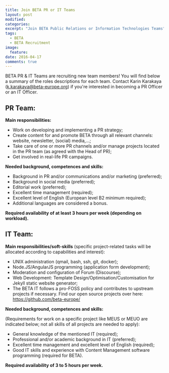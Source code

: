 ```yaml
---
title: Join BETA PR or IT Teams
layout: post
modified:
categories:
excerpt: "Join BETA Public Relations or Information Technologies Teams"
tags: 
  - BETA
  - BETA Recruitment
image:
  feature: 
date: 2016-04-17
comments: true
---
```


BETA PR & IT Teams are recruiting new team members! You will find below a summary of the roles descriptions for each team.
Contact Karin Karakaya (<k.karakaya@beta-europe.org>) if you're interested in becoming a PR Officer or an IT Officer.

## PR Team:

**Main responsibilities:**

- Work on developing and implementing a PR strategy;
- Create content for and promote BETA through all relevant channels: website, newsletter, (social) media,...;
- Take care of one or more PR channels and/or manage projects located in the PR team (as agreed with the Head of PR);
- Get involved in real-life PR campaigns.

**Needed background, competences and skills:**

- Background in PR and/or communications and/or marketing (preferred);
- Background in social media (preferred);
- Editorial work (preferred);
- Excellent time management (required);
- Excellent level of English (European level B2 minimum required);
- Additional languages are considered a bonus.

**Required availability of at least 3 hours per week (depending on workload).** 

## IT Team:

**Main responsibilities/soft-skills** (specific project-related tasks will be allocated according to capabilities and interest):

- UNIX administration (qmail, bash, ssh, git, docker);
- Node.JS/AngularJS programming (application form development);
- Moderation and configuration of Forum (Discourse);
- Web Development: Template Design/Optimisation/Customisation for Jekyll static website generator;
- The BETA IT follows a pro-FOSS policy and contributes to upstream projects if necessary. Find our open source projects over here: https://github.com/beta-europe/

**Needed background, competences and skills:**

(Requirements for work on a specific project like MEUS or MEUO are indicated below; not all skills of all projects are needed to apply):

- General knowledge of the mentioned IT (required);
- Professional and/or academic background in IT (preferred);
- Excellent time management and excellent level of English (required);
- Good IT skills and experience with Content Management software programming (required for BETA).

**Required availability of 3 to 5 hours per week.** 
